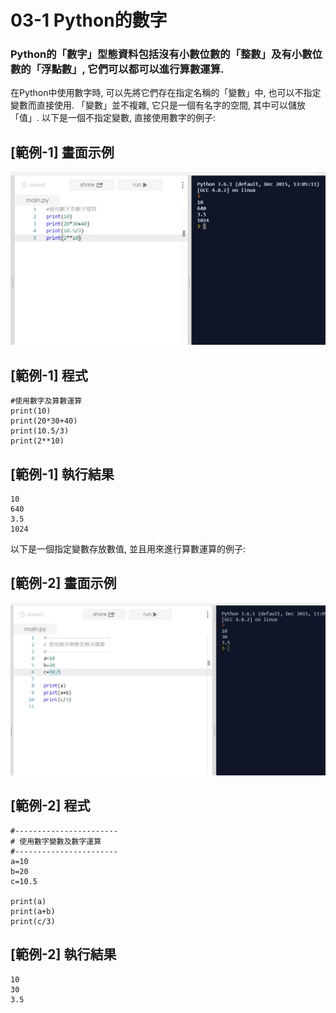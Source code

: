 # 03-1 Python的數字

### Python的「數字」型態資料包括沒有小數位數的「整數」及有小數位數的「浮點數」, 它們可以都可以進行算數運算. 

在Python中使用數字時, 可以先將它們存在指定名稱的「變數」中, 也可以不指定變數而直接使用. 「變數」並不複雜, 它只是一個有名字的空間, 
其中可以儲放「值」. 以下是一個不指定變數, 直接使用數字的例子:

## [範例-1] 畫面示例
![GitHub Logo](/images/03-1-1.jpg)

## [範例-1] 程式
```
#使用數字及算數運算
print(10)
print(20*30+40)
print(10.5/3)
print(2**10)
```

## [範例-1] 執行結果
```
10
640
3.5
1024
```


以下是一個指定變數存放數值, 並且用來進行算數運算的例子:

## [範例-2] 畫面示例
![GitHub Logo](/images/03-1-2.jpg)

## [範例-2] 程式
```
#-----------------------
# 使用數字變數及數字運算
#-----------------------
a=10
b=20
c=10.5

print(a)
print(a+b)
print(c/3)
```

## [範例-2] 執行結果
```
10
30
3.5
```
